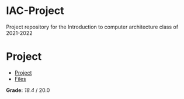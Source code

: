 # IAC-Project

Project repository for the Introduction to computer architecture class of 2021-2022

# Project

- [Project](Project/projeto-chuva-meteoros.pdf)
- [Files](Project/Grupo04)

**Grade:** _18.4_ / 20.0
